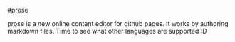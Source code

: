#prose

prose is a new online content editor for github pages. It works by authoring markdown files. Time to see what other languages are supported :D